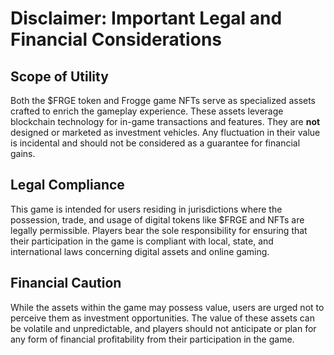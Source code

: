 # Disclaimer: Important Legal and Financial Considerations

## Scope of Utility
Both the $FRGE token and Frogge game NFTs serve as specialized assets crafted to enrich the gameplay experience. These assets leverage blockchain technology for in-game transactions and features. They are **not** designed or marketed as investment vehicles. Any fluctuation in their value is incidental and should not be considered as a guarantee for financial gains.

## Legal Compliance
This game is intended for users residing in jurisdictions where the possession, trade, and usage of digital tokens like $FRGE and NFTs are legally permissible. Players bear the sole responsibility for ensuring that their participation in the game is compliant with local, state, and international laws concerning digital assets and online gaming.

## Financial Caution
While the assets within the game may possess value, users are urged not to perceive them as investment opportunities. The value of these assets can be volatile and unpredictable, and players should not anticipate or plan for any form of financial profitability from their participation in the game.

